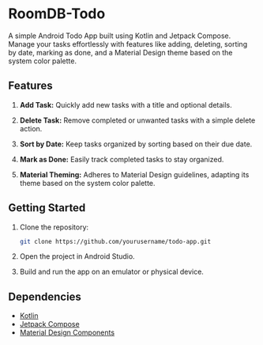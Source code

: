 # RoomDB-Todo

A simple Android Todo App built using Kotlin and Jetpack Compose. Manage your tasks effortlessly with features like adding, deleting, sorting by date, marking as done, and a Material Design theme based on the system color palette.

## Features

1. **Add Task:** Quickly add new tasks with a title and optional details.
   
2. **Delete Task:** Remove completed or unwanted tasks with a simple delete action.
   
3. **Sort by Date:** Keep tasks organized by sorting based on their due date.
   
4. **Mark as Done:** Easily track completed tasks to stay organized.
   
5. **Material Theming:** Adheres to Material Design guidelines, adapting its theme based on the system color palette.

## Getting Started

1. Clone the repository:

    ```bash
    git clone https://github.com/yourusername/todo-app.git
    ```

2. Open the project in Android Studio.

3. Build and run the app on an emulator or physical device.

## Dependencies

- [Kotlin](https://kotlinlang.org/)
- [Jetpack Compose](https://developer.android.com/jetpack/compose)
- [Material Design Components](https://material.io/develop/android/docs/getting-started)
